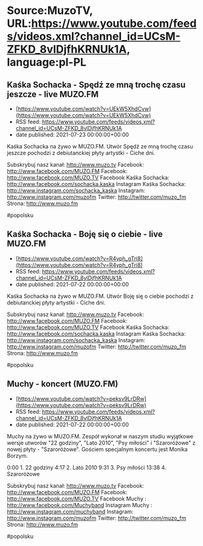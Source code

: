 # Source:MuzoTV, URL:https://www.youtube.com/feeds/videos.xml?channel_id=UCsM-ZFKD_8vlDjfhKRNUk1A, language:pl-PL

## Kaśka Sochacka - Spędź ze mną trochę czasu jeszcze - live MUZO.FM
 - [https://www.youtube.com/watch?v=UEkW5XhdCvw](https://www.youtube.com/watch?v=UEkW5XhdCvw)
 - RSS feed: https://www.youtube.com/feeds/videos.xml?channel_id=UCsM-ZFKD_8vlDjfhKRNUk1A
 - date published: 2021-07-23 00:00:00+00:00

Kaśka Sochacka na żywo w MUZO.FM. Utwór Spędź ze mną trochę czasu jeszcze pochodzi z debiutanckiej płyty artystki - Ciche dni. 

Subskrybuj nasz kanał: http://www.muzo.tv
Facebook: http://www.facebook.com/MUZO.FM
Facebook: http://www.facebook.com/MUZO.TV
Facebook Kaśka Sochacka: http://www.facebook.com/sochacka.kaska
Instagram Kaśka Sochacka: http://www.instagram.com/sochacka_kaska 
Instagram: http://www.instagram.com/muzofm 
Twitter: http://twitter.com/muzo_fm
Strona: http://www.muzo.fm 

#popolsku

## Kaśka Sochacka - Boję się o ciebie - live MUZO.FM
 - [https://www.youtube.com/watch?v=R4yph_gTri8](https://www.youtube.com/watch?v=R4yph_gTri8)
 - RSS feed: https://www.youtube.com/feeds/videos.xml?channel_id=UCsM-ZFKD_8vlDjfhKRNUk1A
 - date published: 2021-07-22 00:00:00+00:00

Kaśka Sochacka na żywo w MUZO.FM. Utwór Boję się o ciebie pochodzi z debiutanckiej płyty artystki - Ciche dni. 

Subskrybuj nasz kanał: http://www.muzo.tv
Facebook: http://www.facebook.com/MUZO.FM
Facebook: http://www.facebook.com/MUZO.TV
Facebook Kaśka Sochacka: http://www.facebook.com/sochacka.kaska
Instagram Kaśka Sochacka: http://www.instagram.com/sochacka_kaska 
Instagram: http://www.instagram.com/muzofm 
Twitter: http://twitter.com/muzo_fm
Strona: http://www.muzo.fm 

#popolsku

## Muchy - koncert (MUZO.FM)
 - [https://www.youtube.com/watch?v=peksv9LrDRw](https://www.youtube.com/watch?v=peksv9LrDRw)
 - RSS feed: https://www.youtube.com/feeds/videos.xml?channel_id=UCsM-ZFKD_8vlDjfhKRNUk1A
 - date published: 2021-07-22 00:00:00+00:00

Muchy na żywo w MUZO.FM. Zespół wykonał w naszym studiu wyjątkowe wersje utworów "22 godziny", "Lato 2010", "Psy miłości" i "Szaroróżowe" z nowej płyty - "Szaroróżowe". Gościem specjalnym koncertu jest Monika Borzym. 

0:00 1. 22 godziny
4:17 2. Lato 2010
9:31 3. Psy miłości
13:38 4. Szaroróżowe

Subskrybuj nasz kanał: http://www.muzo.tv
Facebook: http://www.facebook.com/MUZO.FM
Facebook: http://www.facebook.com/MUZO.TV
Facebook Muchy : http://www.facebook.com/Muchyband
Instagram Muchy : http://www.instagram.com/muchyband
Instagram: http://www.instagram.com/muzofm
Twitter: http://twitter.com/muzo_fm
Strona: http://www.muzo.fm 

#popolsku

